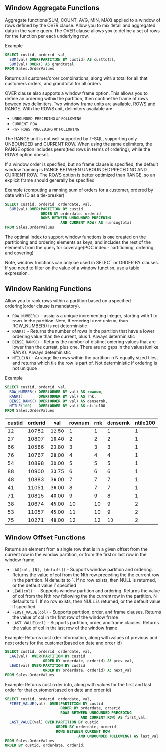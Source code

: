 ## Window Aggregate Functions
Aggregate functions(SUM, COUNT, AVG, MIN, MAX) applied to a window of rows defined by the OVER clause.  Allow you to mix detail and aggregated data in the same query.  The OVER clause allows you to define a set of rows for the function per each underlying row.

Example
```sql
SELECT custid, orderid, val,
  SUM(val) OVER(PARTITION BY custid) AS custtotal,
  SUM(val) OVER() AS grandtotal
FROM Sales.OrderValues;
```
Returns all customer/order combinations, along with a total for all that customers orders, and grandtotal for all orders

OVER clause also supports a window frame option.  This allows you to define an ordering within the partition, then confine the frame of rows beween two delimiters.  Two window frame units are available, ROWS and RANGE.  With the ROWS unit, delimiters available are
- `UNBOUNDED PRECEDING` or `FOLLOWING`
- `CURRENT ROW`
- `<n> ROWS PRECEDING` or `FOLLOWING`

The RANGE unit is not well supported by T-SQL, supporting only UNBOUNDED and CURRENT ROW.  When using the same delimiters, the RANGE option includes peers(tied rows in terms of ordering), while the ROWS option doesnt. 

If a window order is specified, but no frame clause is specified, the default window framing is RANGE BETWEEN UNBOUNDED PRECEDING AND CURRENT ROW.  The ROWS option is better optimized than RANGE, so an explicit frame should generally be specified

Example (computing a running sum of orders for a customer, ordered by date with ID as a tie-breaker)
```sql
SELECT custid, orderid, orderdate, val,
  SUM(val) OVER(PARTITION BY custid
                ORDER BY orderdate, orderid
                ROWS BETWEEN UNBOUNDED PRECEDING
                         AND CURRENT ROW) AS runningtotal
FROM Sales.OrderValues;
```

The optimal index to support window functions is one created on the partitioning and ordering elements as keys, and includes the rest of the elements from the query for coverage(POC index - partitioning, ordering, and covering)

Note, window functions can only be used in SELECT or ORDER BY clauses.  If you need to filter on the value of a window function, use a table expression.

## Window Ranking Functions
Allow you to rank rows within a partition based on a specified ordering(order clause is mandatory).
- `ROW_NUMBER()` - assigns a unique incrementing integer, starting with 1 to rows in the partition.  Note, if ordering is not unique, then ROW_NUMBER() is not deterministic
- `RANK()` - Returns the number of rows in the partition that have a lower ordering value than the current, plus 1.  Always deterministic
- `DENSE_RANK()` - Returns the number of distinct ordering values that are lower than the current, plus one.  There are no gaps in the values(unlike RANK).  Always deterministic  
- `NTILE(N)` - Arrange the rows within the partition in N equally sized tiles, and returns which tile the row is part of.  Not deterministic if ordering is not uniquce  

Example
```sql
SELECT custid, orderid, val,
  ROW_NUMBER() OVER(ORDER BY val) AS rownum,
  RANK()       OVER(ORDER BY val) AS rnk,
  DENSE_RANK() OVER(ORDER BY val) AS densernk,
  NTILE(100)   OVER(ORDER BY val) AS ntile100
FROM Sales.OrderValues;
```

custid | orderid | val | rownum | rnk | densernk | ntile100
------ | ------- | --- | ------ | --- | -------- | --------
12 | 10782 | 12.50 | 1 | 1 | 1 | 1
27 | 10807 | 18.40 | 2 | 2 | 2 | 1
66 | 10586 | 23.80 | 3 | 3 | 3 | 1
76 | 10767 | 28.00 | 4 | 4 | 4 | 1
54 | 10898 | 30.00 | 5 | 5 | 5 | 1
88 | 10900 | 33.75 | 6 | 6 | 6 | 1
48 | 10883 | 36.00 | 7 | 7 | 7 | 1
41 | 11051 | 36.00 | 8 | 7 | 7 | 1
71 | 10815 | 40.00 | 9 | 9 | 8 | 1
38 | 10674 | 45.00 | 10 | 10 | 9 | 2
53 | 11057 | 45.00 | 11 | 10 | 9 | 2
75 | 10271 | 48.00 | 12 | 12 | 10 | 2

## Window Offset Functions
Returns an element from a single row that is in a given offset from the current row in the window partition, or from the first or last row in the window frame
- `LAG(col, [N], [default])` - Supports window partition and ordering.  Returns the value of col from the Nth row preceding the the current row in the partition.  N defaults to 1.  If no row exists, then NULL is returned, or the default value if specified
- `LEAD(col)` - - Supports window partition and ordering.  Returns the value of col from the Nth row following the the current row in the partition.  N defaults to 1.  If no row exists, then NULL is returned, or the default value if specified
- `FIRST_VALUE(col)` - Supports partition, order, and frame clauses.  Returns the value of col in the first row of the window frame
- `LAST_VALUE(col)` - Supports partition, order, and frame clauses.  Returns the value of col in the last row of the window frame


Example: Returns cust oder information, along with values of previous and next orders for the customer(based on date and order id)
```sql
SELECT custid, orderid, orderdate, val,
  LAG(val)  OVER(PARTITION BY custid
                 ORDER BY orderdate, orderid) AS prev_val,
  LEAD(val) OVER(PARTITION BY custid
                 ORDER BY orderdate, orderid) AS next_val
FROM Sales.OrderValues;
```

Example: Returns cust order info, along with values for the first and last order for that customer(based on date and order id)
```sql
SELECT custid, orderid, orderdate, val,
  FIRST_VALUE(val)  OVER(PARTITION BY custid
                         ORDER BY orderdate, orderid
                         ROWS BETWEEN UNBOUNDED PRECEDING
                                  AND CURRENT ROW) AS first_val,
  LAST_VALUE(val) OVER(PARTITION BY custid
                       ORDER BY orderdate, orderid
                       ROWS BETWEEN CURRENT ROW
                                 AND UNBOUNDED FOLLOWING) AS last_val
FROM Sales.OrderValues
ORDER BY custid, orderdate, orderid;
```